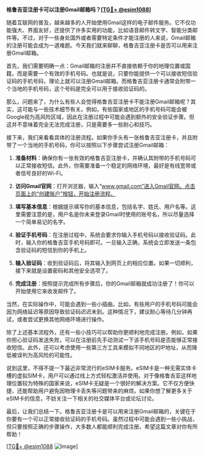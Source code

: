 **格鲁吉亚注册卡可以注册Gmail邮箱吗？[[TG💪+ @esim1088](https://t.me/s/esim1088)]**

随着互联网的普及，越来越多的人开始使用Gmail这样的电子邮件服务。它不仅功能强大、界面友好，还提供了许多实用的功能，比如语音邮件转文字、智能分类邮件等。不过，对于一些身处国外或者需要特定条件才能注册的人来说，Gmail邮箱的注册可能会成为一道难题。今天我们就来聊聊，格鲁吉亚注册卡是否可以用来注册Gmail邮箱。

首先，我们需要明确一点：Gmail邮箱的注册并不直接依赖于你的地理位置或国籍，而是需要一个有效的手机号码。也就是说，只要你能提供一个可以接收短信验证码的手机号码，理论上就可以注册Gmail邮箱。而格鲁吉亚注册卡通常会附带一个当地的手机号码，这个号码是完全可以用于接收验证码的。

那么，问题来了，为什么有些人会觉得格鲁吉亚注册卡不能注册Gmail邮箱呢？其实，这可能与一些技术细节有关。例如，有些国家或地区的手机号码可能会被Google视为高风险区域，因此在注册过程中可能会遇到额外的安全验证步骤。但这并不意味着完全无法完成注册，只是需要多一些耐心和技巧。

接下来，我们来看看具体的注册流程。如果你手头有一张格鲁吉亚注册卡，并且附带了一个当地的手机号码，你可以按照以下步骤尝试注册Gmail邮箱：

1. **准备材料**：确保你有一张有效的格鲁吉亚注册卡，并确认其附带的手机号码可以正常接收短信。此外，你需要准备一个稳定的网络环境，最好是有线宽带或者信号良好的Wi-Fi。

2. **访问Gmail官网**：打开浏览器，输入“www.gmail.com”进入Gmail官网。点击页面上的“创建账户”按钮，开始注册流程。

3. **填写基本信息**：根据提示填写你的基本信息，包括名字、姓氏、用户名等。这里需要注意的是，用户名是你未来登录Gmail时使用的账号名，所以尽量选择一个简单易记的名字。

4. **验证手机号码**：在注册过程中，系统会要求你输入手机号码以接收验证码。此时，输入你的格鲁吉亚手机号码即可。一旦输入正确，系统会立即发送一条包含验证码的短信到你的手机上。

5. **输入验证码**：收到验证码后，将其输入到网页上的相应位置。如果一切顺利，接下来就是设置密码和其他安全选项了。

6. **完成注册**：按照提示完成所有步骤后，你的Gmail邮箱就成功注册了！你可以开始使用它来收发邮件了。

当然，在实际操作中，可能会遇到一些小插曲。比如，有些用户的手机号码可能会因为网络延迟等原因导致验证码迟迟未到。这种情况下，建议耐心等待几分钟再试，或者尝试更换其他网络环境进行操作。

除了上述基本流程外，还有一些小技巧可以帮助你更顺利地完成注册。例如，如果你担心验证码发送失败，可以在注册前先手动测试一下该手机号码是否能够正常接收短信。此外，还可以考虑使用一些第三方工具来模拟不同地区的IP地址，从而降低被误判为高风险的可能性。

说到这里，不得不提一下最近非常流行的eSIM卡服务。eSIM卡是一种无需实体卡槽的虚拟SIM卡，用户可以通过线上方式轻松激活并使用。对于像格鲁吉亚这样地理位置较为特殊的国家来说，eSIM卡无疑是一个很好的解决方案。它不仅方便快捷，还能帮助用户避免因物理卡丢失等问题带来的麻烦。如果你想了解更多关于eSIM卡的信息，不妨关注一下相关的社交媒体平台或论坛讨论。

最后，让我们总结一下。格鲁吉亚注册卡是可以用来注册Gmail邮箱的，关键在于你要有一个可以正常接收验证码的手机号码。虽然过程中可能会遇到一些小挑战，但只要按照正确的步骤操作，大多数人都能顺利完成注册。希望这篇文章对你有所帮助！

[[TG💪+ @esim1088](https://t.me/s/esim1088) ![Image](https://i.postimg.cc/4NQfJmqS/Snipaste-2025-05-13-00-14-12.png)]
